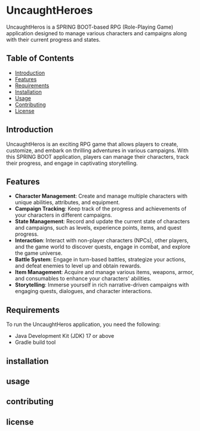 # UncaughtHeroes

UncaughtHeros is a SPRING BOOT-based RPG (Role-Playing Game) application designed to manage various characters and campaigns along with their current progress and states.

## Table of Contents

- [Introduction](#introduction)
- [Features](#features)
- [Requirements](#requirements)
- [Installation](#installation)
- [Usage](#usage)
- [Contributing](#contributing)
- [License](#license)

## Introduction

UncaughtHeros is an exciting RPG game that allows players to create, customize, and embark on thrilling adventures in various campaigns. With this SPRING BOOT application, players can manage their characters, track their progress, and engage in captivating storytelling.

## Features

- **Character Management**: Create and manage multiple characters with unique abilities, attributes, and equipment.
- **Campaign Tracking**: Keep track of the progress and achievements of your characters in different campaigns.
- **State Management**: Record and update the current state of characters and campaigns, such as levels, experience points, items, and quest progress.
- **Interaction**: Interact with non-player characters (NPCs), other players, and the game world to discover quests, engage in combat, and explore the game universe.
- **Battle System**: Engage in turn-based battles, strategize your actions, and defeat enemies to level up and obtain rewards.
- **Item Management**: Acquire and manage various items, weapons, armor, and consumables to enhance your characters' abilities.
- **Storytelling**: Immerse yourself in rich narrative-driven campaigns with engaging quests, dialogues, and character interactions.

## Requirements

To run the UncaughtHeros application, you need the following:

- Java Development Kit (JDK) 17 or above
- Gradle build tool

## installation
## usage
## contributing
## license